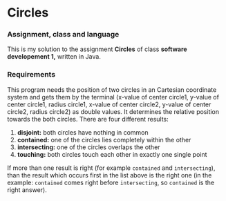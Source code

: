 # Circles

### Assignment, class and language
This is my solution to the assignment **Circles** of class **software developement 1,** written in Java.

### Requirements
This program needs the position of two circles in an Cartesian coordinate system and gets them by the terminal (x-value of center circle1, y-value of center circle1, radius circle1, x-value of center circle2, y-value of center circle2, radius circle2) as double values. It determines the relative position towards the both circles. There are four different results:
1. **disjoint:** both circles have nothing in common
2. **contained:** one of the circles lies completely within the other
3. **intersecting:** one of the circles overlaps the other
4. **touching:** both circles touch each other in exactly one single point

If more than one result is right (for example `contained` and `intersecting`), than the result which occurs first in the list above is the right one (in the example: `contained` comes right before `intersecting`, so `contained` is the right answer).
